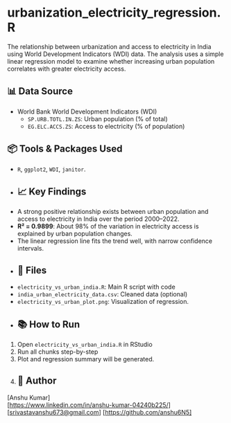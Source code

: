 # urbanization_electricity_regression.R
The relationship between urbanization and access to electricity in India using World Development Indicators (WDI) data. The analysis uses a simple linear regression model to examine whether increasing urban population correlates with greater electricity access.
## 📊 Data Source
- World Bank World Development Indicators (WDI)
  - `SP.URB.TOTL.IN.ZS`: Urban population (% of total)
  - `EG.ELC.ACCS.ZS`: Access to electricity (% of population)
## 📦 Tools & Packages Used
- `R`, `ggplot2`, `WDI`, `janitor`.
- ## 📈 Key Findings
- A strong positive relationship exists between urban population and access to electricity in India over the period 2000–2022.
- **R² = 0.9899**: About 98% of the variation in electricity access is explained by urban population changes.
- The linear regression line fits the trend well, with narrow confidence intervals.
- ## 📁 Files
- `electricity_vs_urban_india.R`: Main R script with code
- `india_urban_electricity_data.csv`: Cleaned data (optional)
- `electricity_vs_urban_plot.png`: Visualization of regression.
- ## 📚 How to Run
1. Open `electricity_vs_urban_india.R` in RStudio
2. Run all chunks step-by-step
3. Plot and regression summary will be generated.
4. ## 📌 Author
[Anshu Kumar]  
[https://www.linkedin.com/in/anshu-kumar-04240b225/]  
[srivastavanshu673@gmail.com]
[https://github.com/anshu6N5]
   
